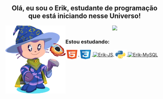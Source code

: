 <h2 align="center">Olá, eu sou o Erik, estudante de programação que está iniciando nesse Universo!</h2>

<a href="https://github.com/erikpanicio">
  <img align="left" width="38%" src="/images/Octocat.png">
</a>

<div align="center">
  <a href="https://github.com/erikpanici![image](https://user-images.githubusercontent.com/61640417/183312332-54e6bbe8-099c-4ef3-9caf-25ea35301771.png)
o">
    <img height="180em" src="https://github-readme-stats.vercel.app/api/top-langs/?username=erikpanicio&layout=compact&langs_count=7&theme=outrun"/>  
  </a>
</div> 

### Estou estudando:

<div style="display: inline_block">
  <a href="https://github.com/erikpanicio">
    <img align="center" alt="Erik-HTML" height="30" width="40" src="https://raw.githubusercontent.com/devicons/devicon/master/icons/html5/html5-original.svg">
    <img align="center" alt="Erik-CSS" height="30" width="40" src="https://raw.githubusercontent.com/devicons/devicon/master/icons/css3/css3-original.svg">
    <img align="center" alt="Erik-JS" height="30" width="40" src="https://cdn.jsdelivr.net/gh/devicons/devicon/icons/javascript/javascript-original.svg">
    <img align="center" alt="Erik-Python" height="30" width="40" src="https://raw.githubusercontent.com/devicons/devicon/master/icons/python/python-original.svg">
    <img align="center" alt = "Erik-MySQL" height="30" width="40" src="https://cdn.jsdelivr.net/gh/devicons/devicon/icons/mysql/mysql-original.svg">
  </a>
</div>
  
<!--  ![Snake animation](https://github.com/ErikPanicio/ErikPanicio/blob/output/github-contribution-grid-snake.svg)  - -->
